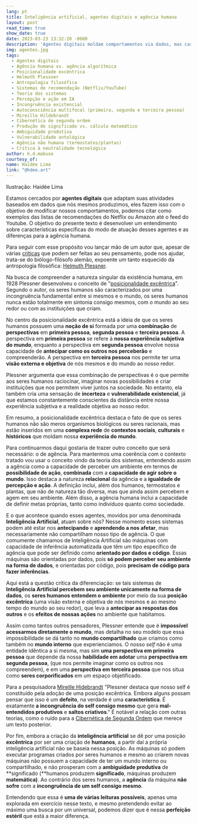 ```yaml
---
lang: pt
title: Inteligência artificial, agentes digitais e agência humana
layout: post
read_time: true
show_date: true
date: 2023-03-23 13:32:20 -0600
description: 'Agentes digitais moldam comportamentos via dados, mas carecem da "posicionalidade excêntrica" humana — a autoimagem multifacetada (subjetiva, social e objetiva) que gera ambiguidade criativa, incerteza e significado, inexistentes no funcionamento estatístico da IA.'
img: agentes.jpg
tags:
  - Agentes digitais
  - Agência humana vs. agência algorítmica
  - Posicionalidade excêntrica
  - Helmuth Plessner
  - Antropologia filosófica
  - Sistemas de recomendação (Netflix/YouTube)
  - Teoria dos sistemas
  - Percepção e ação em IA
  - Incongruência existencial
  - Autoconsciência multifocal (primeira, segunda e terceira pessoa)
  - Mireille Hildebrandt
  - Cibernética de segunda ordem
  - Produção de significado vs. cálculo matemático
  - Ambiguidade produtiva
  - Vulnerabilidade ontológica
  - Agência não humana (termostatos/plantas)
  - Crítica à neutralidade tecnológica
author: h.d.mabuse
courtesy_of: 
name: Haidée Lima
link: "@hdee.art"
---
```


Ilustração: Haidée Lima

Estamos cercados por **agentes digitais** que adaptam suas atividades baseados em dados que nós mesmos produzimos, eles fazem isso com o objetivo de modificar nossos comportamentos, podemos citar como exemplos das listas de recomendações do Netflix ou Amazon até o feed do Youtube. O objetivo do presente texto é desenvolver um entendimento sobre características específicas do modo de atuação desses agentes e as diferenças para a agência humana.

Para seguir com esse propósito vou lançar mão de um autor que, apesar de várias [críticas](https://www.amazon.com.br/P%C3%B3s-Deus-Peter-Sloterdijk-ebook/dp/B084JN48BG/ref=sr_1_3?adgrpid=1150089821264700&hvadid=71880780435469&hvbmt=bp&hvdev=c&hvlocint=152104&hvlocphy=147001&hvnetw=s&hvqmt=p&hvtargid=kwd-71881130750476%3Aloc-20&hydadcr=5620_13210280&keywords=sloterdijk&qid=1679584239&sr=8-3) que podem ser feitas ao seu pensamento, pode nos ajudar, trata-se do biólogo-filósofo alemão, expoente um tanto esquecido da antropologia filosófica: [Helmuth Plessner](https://en.wikipedia.org/wiki/Helmuth_Plessner).

Na busca de compreender a natureza singular da existência humana, em 1928 Plessner desenvolveu o conceito de "[posicionalidade excêntrica](https://www.jstor.org/stable/j.ctvk8w01c)". Segundo o autor, os seres humanos são caracterizados por uma incongruência fundamental entre si mesmos e o mundo, os seres humanos nunca estão totalmente em sintonia consigo mesmos, com o mundo ao seu redor ou com as instituições que criam.

No centro da posicionalidade excêntrica está a ideia de que os seres humanos possuem uma **noção de si** formada por uma **combinação** de **perspectivas** em **primeira pessoa**, **segunda pessoa** e **terceira pessoa**. A perspectiva em **primeira pessoa** se refere à **nossa experiência subjetiva do mundo**, enquanto a perspectiva em **segunda pessoa** envolve nossa capacidade de **antecipar como os outros nos perceberão** e compreenderão. A perspectiva em **terceira pessoa** nos permite ter uma **visão externa e objetiva** de nós mesmos e do mundo ao nosso redor.

Plessner argumenta que essa combinação de perspectivas é o que permite aos seres humanos raciocinar, imaginar novas possibilidades e criar instituições que nos permitem viver juntos na sociedade. No entanto, ela também cria uma sensação de **incerteza** e **vulnerabilidade existencial**, já que estamos constantemente conscientes da distância entre nossa experiência subjetiva e a realidade objetiva ao nosso redor.

Em resumo, a posicionalidade excêntrica destaca o fato de que os seres humanos não são meros organismos biológicos ou seres racionais, mas estão inseridos em uma **complexa rede** de **contextos sociais**, **culturais** e **históricos** que moldam nossa **experiência do mundo**.

Para continuarmos daqui gostaria de trazer outro conceito que será necessário: o de agência. Para mantermos uma coerência com o contexto tratado vou usar o conceito vindo da teoria dos sistemas, entendendo assim a agência como a capacidade de perceber um ambiente em termos de **possibilidade de ação**, **combinada** com a **capacidade de agir sobre o mundo**. Isso destaca a natureza **relacional** da agência e a **igualdade de percepção e ação**. A definição inclui, além dos humanos, termostatos e plantas, que não de natureza tão diversa, mas que ainda assim percebem e agem em seu ambiente. Além disso, a agência humana inclui a capacidade de definir metas próprias, tanto como indivíduos quanto como sociedade.

E o que acontece quando esses agentes, movidos por uma denominada **Inteligência Artificial**, atuam sobre nós? Nesse momento esses sistemas podem até estar nos **antecipando** e **aprendendo a nos afetar**, mas necessariamente não compartilham nosso tipo de agência. O que comumente chamamos de Inteligência Artificial são máquinas com capacidade de inferência automatizada que têm um tipo específico de agência que pode ser definido como **orientado por dados e código**. Essas máquinas são orientadas por dados, pois **só podem perceber seu ambiente na forma de dados**, e orientadas por código, pois **precisam de código para fazer inferências**.

Aqui está a questão crítica da diferenciação: se tais sistemas de **Inteligência Artificial percebem seu ambiente unicamente na forma de dados**, os **seres humanos entendem o ambiente** por meio da sua **posição excêntrica** (uma visão externa e objetiva de nós mesmos e ao mesmo tempo do mundo ao seu redor), que leva a **antecipar as respostas dos outros** e os **efeitos de nossas ações** no ambiente que habitamos.

Assim como tantos outros pensadores, Plessner entende que é **impossível acessarmos diretamente o mundo**, mas detalha no seu modelo que essa impossibilidade se dá tanto no **mundo compartilhado** que criamos como também no **mundo interno** que experienciamos. O nosso *self* não é uma entidade idêntica a si mesma, mas sim **uma perspectiva em primeira pessoa** que depende da nossa **habilidade em adotar** uma **perspectiva em segunda pessoa**, (que nos permite imaginar como os outros nos compreendem), e em uma **perspectiva em terceira pessoa** que nos situa como **seres corporificados** em um espaço objetificado.

Para a pesquisadora [Mireille Hidebrandt](https://www.cambridge.org/core/product/identifier/S2071832219000993/type/journal_article) "Plessner destaca que nosso self é constituído pela adoção de uma posição excêntrica. Embora alguns possam pensar que isso é um **defeito**, na verdade é uma **característica**. É exatamente **a incongruência do self consigo mesmo** que gera **mal-entendidos produtivos** e **saltos criativos**." É notável a relação com outras teorias, como o ruído para a [Cibernética de Segunda Ordem](http://www.dubberly.com/wp-content/uploads/2015/11/cybernetics_and_design.pdf) que merece um texto posterior.

Por fim, embora a criação da **inteligência artificial** se dê por uma posição **excêntrica** por ser uma criação de **humanos**, a partir daí a própria inteligência artificial não se baseia nessa posição. As máquinas só podem executar programas criados por seres humanos e mesmo ao criarem novas máquinas não possuem a capacidade de ter um mundo interno ou compartilhado, e não prosperam com a **ambiguidade produtiva** de **significado (**humanos produzem **significado**, máquinas produzem **matemática)**. Ao contrário dos seres humanos, a **agência** da máquina **não sofre** com a **incongruência de um self consigo mesmo**.

Entendendo que essa é **uma de várias leituras possíveis**, apenas uma explorada em exercício nesse texto, e mesmo pretendendo evitar ao máximo uma busca por um universal, podemos dizer que é nessa **perfeição estéril** que está a maior diferença.
